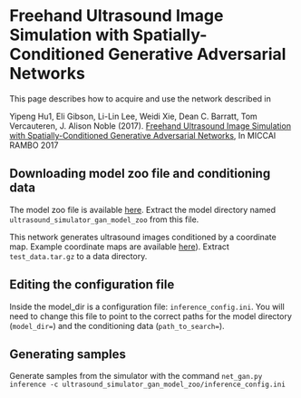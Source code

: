 # Freehand Ultrasound Image Simulation with Spatially-Conditioned Generative Adversarial Networks

This page describes how to acquire and use the network described in 

Yipeng Hu1, Eli Gibson, Li-Lin Lee, Weidi Xie, Dean C. Barratt, Tom Vercauteren, J. Alison Noble
(2017). [Freehand Ultrasound Image Simulation with Spatially-Conditioned Generative Adversarial Networks](https://arxiv.org/abs/1707.05392), In MICCAI RAMBO 2017

## Downloading model zoo file and conditioning data

The model zoo file is available [here](https://www.dropbox.com/s/etptck5yi1fzvkr/ultrasound_simulator_gan_model_zoo.tar.gz?dl=0).  Extract the model directory named `ultrasound_simulator_gan_model_zoo` from this file.

This network generates ultrasound images conditioned by a coordinate map. Example coordinate maps are available [here](https://www.dropbox.com/s/w0frdlxaie3mndg/test_data.tar.gz?dl=0)). Extract `test_data.tar.gz` to a data directory.

## Editing the configuration file

Inside the model_dir is a configuration file: `inference_config.ini`. You will need to change this file to point to the correct paths for the model directory (`model_dir=`) and the conditioning data (`path_to_search=`).

## Generating samples

Generate samples from the simulator with the command `net_gan.py inference -c ultrasound_simulator_gan_model_zoo/inference_config.ini`


